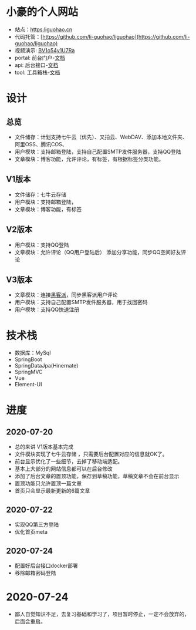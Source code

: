 # 小豪的个人网站

* 站点：[https:liguohao.cn](https:liguohao.cn)
* 代码托管：[https://github.com/li-guohao/liguohao](https://github.com/li-guohao/liguohao)
* 视频演示: [BV1o54y1U7Ra](https://bilibili.com/video/BV1o54y1U7Ra)
* portal: 前台门户-[文档](portal/README.MD)
* api: 后台接口-[文档](api/README.MD)
* tool: 工具箱栈-[文档](tool/README.MD)


# 设计

## 总览
- 文件储存：计划支持七牛云（优先）、又拍云、WebDAV、添加本地文件夹、阿里OSS、腾讯COS、
- 用户模块：支持邮箱登陆，支持自己配置SMTP发件服务器，支持QQ登陆
- 文章模块：博客功能，允许评论，有标签，有根据标签分类功能。

## V1版本

- 文件储存：七牛云存储
- 用户模块：支持邮箱登陆，
- 文章模块：博客功能，有标签

## V2版本

- 用户模块：支持QQ登陆
- 文章模块：允许评论（QQ用户登陆后） 添加分享功能，同步QQ空间好友评论


## V3版本
- 文章模块：连接[黑客派](https://hacpai.com/member/liguohao)，同步黑客派用户评论
- 用户模块：支持自己配置SMTP发件服务器，用于找回密码
- 用户模块：支持QQ快速注册




# 技术栈

- 数据库：MySql
- SpringBoot
- SpringDataJpa(Hinernate)
- SpringMVC
- Vue
- Element-UI

# 进度

## 2020-07-20
- 总的来讲 V1版本基本完成
- 文件模块实现了七牛云存储 ，只需要后台配置对应的信息就OK了。
- 前台显示优化了一些细节，去掉了移动端适配。
- 基本上大部分的网站信息都可以在后台修改
- 添加了后台文章的置顶功能，保存到草稿功能，草稿文章不会在前台显示
- 置顶功能只允许置顶一篇文章
- 首页只会显示最新更新的6篇文章

## 2020-07-22
- 实现QQ第三方登陆
- 优化首页meta

## 2020-07-24
- 配置好后台接口docker部署
- 移除邮箱密码登陆

# 2020-07-24

* 鄙人自觉知识不足，去复习基础和学习了，项目暂时停止，一定不会放弃的，后面会重启。



